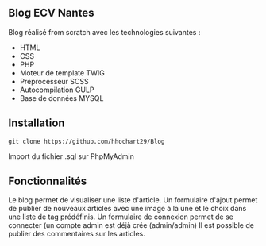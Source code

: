 ## Blog ECV Nantes

Blog réalisé from scratch avec les technologies suivantes : 
* HTML
* CSS
* PHP
* Moteur de template TWIG
* Préprocesseur SCSS
* Autocompilation GULP
* Base de données MYSQL

## Installation

```
git clone https://github.com/hhochart29/Blog
```
Import du fichier .sql sur PhpMyAdmin

## Fonctionnalités

Le blog permet de visualiser une liste d'article.
Un formulaire d'ajout permet de publier de nouveaux articles avec une image à la une et le choix dans une liste de tag prédéfinis.
Un formulaire de connexion permet de se connecter (un compte admin est déjà crée (admin/admin)
Il est possible de publier des commentaires sur les articles.

 
